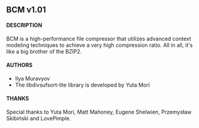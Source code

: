 ## BCM v1.01

#### DESCRIPTION
BCM is a high-performance file compressor that utilizes advanced context modeling
techniques to achieve a very high compression ratio. All in all, it's like a big
brother of the BZIP2.

#### AUTHORS
- Ilya Muravyov
- The libdivsufsort-lite library is developed by Yuta Mori

#### THANKS
Special thanks to Yuta Mori, Matt Mahoney, Eugene Shelwien, Przemysław Skibiński
and LovePimple.
